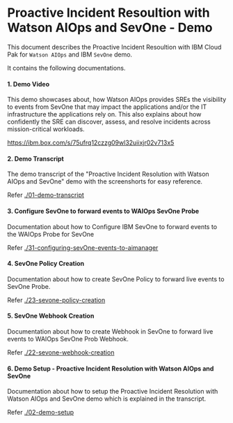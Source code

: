 # Proactive Incident Resoultion with Watson AIOps and SevOne - Demo

This document describes the Proactive Incident Resoultion with IBM Cloud Pak for `Watson AIOps` and IBM `SevOne` demo.

It contains the following documentations.

#### 1. Demo Video

This demo showcases about, how Watson AIOps provides SREs the visibility to events from SevOne that may impact the applications and/or the IT infrastructure the applications rely on. This also explains about how confidently the SRE can discover, assess, and resolve incidents across mission-critical workloads.

https://ibm.box.com/s/75ufrq12czzg09wl32uiixjr02v713x5

#### 2. Demo Transcript
The demo transcript of the "Proactive Incident Resolution with Watson AIOps and  SevOne" demo with the screenshorts for easy reference.

Refer [./01-demo-transcript](./01-demo-transcript)

#### 3. Configure SevOne to forward events to WAIOps SevOne Probe 
Documentation about how to Configure IBM SevOne to forward events to the WAIOps Probe for SevOne

Refer [./31-configuring-sevOne-events-to-aimanager](./31-configuring-sevOne-events-to-aimanager)

#### 4. SevOne Policy Creation
Documentation about how to create SevOne Policy to forward live events to SevOne Probe.

Refer [./23-sevone-policy-creation](./23-sevone-policy-creation)


#### 5. SevOne Webhook Creation
Documentation about how to create Webhook in SevOne to forward live events to WAIOps SevOne Prob Webhook.

Refer [./22-sevone-webhook-creation](./22-sevone-webhook-creation)

#### 6. Demo Setup - Proactive Incident Resolution with Watson AIOps and SevOne
Documentation about how to setup the Proactive Incident Resolution with Watson AIOps and SevOne demo which is explained in the transcript.

Refer [./02-demo-setup](./02-demo-setup)
